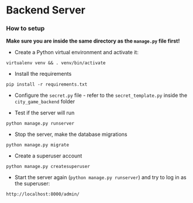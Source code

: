 # Backend Server

### How to setup
**Make sure you are inside the same directory as the `manage.py` file first!** 

* Create a Python virtual environment and activate it:

`virtualenv venv && . venv/bin/activate`

* Install the requirements

`pip install -r requirements.txt`

* Configure the `secret.py` file - refer to the `secret_template.py` inside the `city_game_backend` folder

* Test if the server will run

`python manage.py runserver`

* Stop the server, make the database migrations

`python manage.py migrate`

* Create a superuser account

`python manage.py createsuperuser`

* Start the server again (`python manage.py runserver`) and try to log in as the superuser:

`http://localhost:8000/admin/`